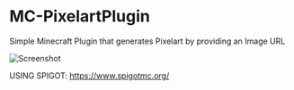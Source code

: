 # MC-PixelartPlugin
Simple Minecraft Plugin that generates Pixelart by providing an Image URL

![Screenshot](https://github.com/xSillusx/MC-PixelartPlugin/blob/master/screenshot2.png)

USING SPIGOT: https://www.spigotmc.org/
